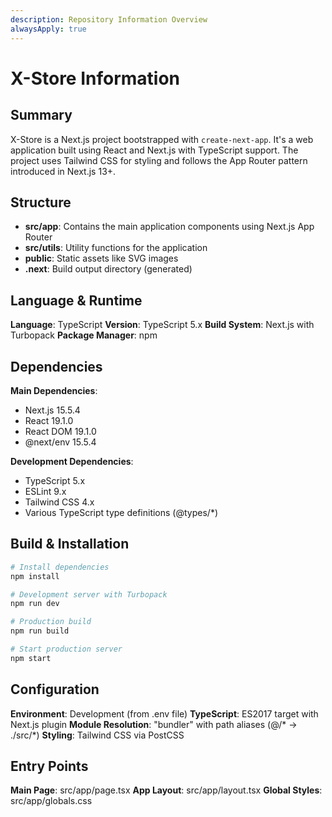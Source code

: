 ```yaml
---
description: Repository Information Overview
alwaysApply: true
---
```


# X-Store Information

## Summary
X-Store is a Next.js project bootstrapped with `create-next-app`. It's a web application built using React and Next.js with TypeScript support. The project uses Tailwind CSS for styling and follows the App Router pattern introduced in Next.js 13+.

## Structure
- **src/app**: Contains the main application components using Next.js App Router
- **src/utils**: Utility functions for the application
- **public**: Static assets like SVG images
- **.next**: Build output directory (generated)

## Language & Runtime
**Language**: TypeScript
**Version**: TypeScript 5.x
**Build System**: Next.js with Turbopack
**Package Manager**: npm

## Dependencies
**Main Dependencies**:
- Next.js 15.5.4
- React 19.1.0
- React DOM 19.1.0
- @next/env 15.5.4

**Development Dependencies**:
- TypeScript 5.x
- ESLint 9.x
- Tailwind CSS 4.x
- Various TypeScript type definitions (@types/*)

## Build & Installation
```bash
# Install dependencies
npm install

# Development server with Turbopack
npm run dev

# Production build
npm run build

# Start production server
npm start
```

## Configuration
**Environment**: Development (from .env file)
**TypeScript**: ES2017 target with Next.js plugin
**Module Resolution**: "bundler" with path aliases (@/* -> ./src/*)
**Styling**: Tailwind CSS via PostCSS

## Entry Points
**Main Page**: src/app/page.tsx
**App Layout**: src/app/layout.tsx
**Global Styles**: src/app/globals.css
